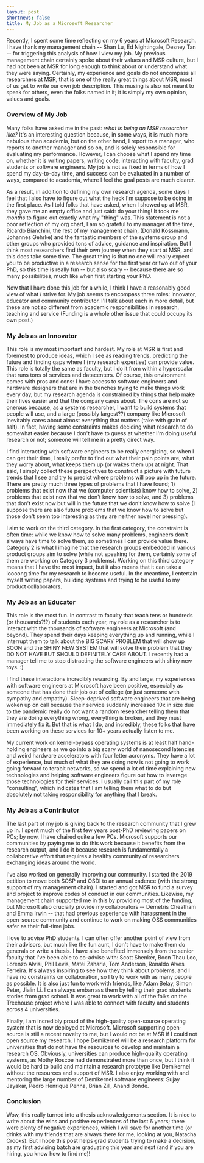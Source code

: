 ```yaml
---
layout: post
shortnews: false
title: My Job as a Microsoft Researcher
---
```


Recently, I spent some time reflecting on my 6 years at Microsoft
Research. I have thank my management chain -- Shan Lu, Ed Nightingale,
Desney Tan -- for triggering this analysis of how I view my job.  My
previous management chain certainly spoke about their values and MSR
culture, but I had not been at MSR for long enough to think about or
understand what they were saying.  Certainly, my experience and goals
do not encompass all researchers at MSR, that is one of the really
great things about MSR, most of us get to write our own job
description.  This musing is also not meant to speak for others, even
the folks named in it; it is simply my own opinion, values and goals.

### Overview of My Job
Many folks have asked me in the past: *what is being an MSR researcher
like?* It's an interesting question because, in some ways, it is much
more nebulous than academia, but on the other hand, I report to a
manager, who reports to another manager and so on, and is solely
responsible for evaluating my performance.  However, I can choose what
I spend my time on, whether it is writing papers, writing code,
interacting with faculty, grad students or software engineers.  My job
is not as fixed in terms of how I spend my day-to-day time, and success
can be evaluated in a number of ways, compared to academia, where I
feel the goal posts are much clearer.

As a result, in addition to defining my own research agenda, some days
I feel that I also have to figure out what the heck I'm suppose to be
doing in the first place.  As I told folks that have asked, when I
showed up at MSR, they gave me an empty office and just said: do your
thing!  It took me *months* to figure out exactly what my "thing" was.
This statement is not a poor reflection of my org chart, I am so
grateful to my manager at the time, Ricardo Bianchini, the rest of my
management chain, (Donald Kossmann, Johannes Gehrke) and the fantastic
members of the systems group and other groups who provided tons of
advice, guidance and inspiration.  But I think most researchers find
their own journey when they start at MSR, and this does take some time.
The great thing is that no one will really expect you to be productive
in a research sense for the first year or two out of your PhD, so this
time is really fun -- but also scary -- because there are so many
possibilities, much like when first starting your PhD.

Now that I have done this job for a while, I think I have a reasonably
good view of what *I* strive for.  My job seems to encompass three
roles: innovator, educator and community contributor.  I'll talk about
each in more detail, but these are not so different from academic
responsibilities in research, teaching and service (Funding is a whole
other issue that could occupy its own post.)

### My Job as an Innovator 

This role is my most important and hardest. My role at MSR is first
and foremost to produce ideas, which I see as reading trends,
predicting the future and finding gaps where I (my research expertise)
can provide value.  This role is totally the same as faculty, but I do
it from within a hyperscalar that runs tons of services and
datacenters.  Of course, this environment comes with pros and cons: I
have access to software engineers and hardware designers that are in
the trenches trying to make things work every day, but my research
agenda is constrained by things that help make their lives easier and
that the company cares about.  The cons are not so onerous because, as
a systems researcher, I want to build systems that people will use,
and a large (possibly largest??) company like Microsoft inevitably
cares about almost everything that matters (take with grain of salt).
In fact, having some constraints makes deciding what research to do
somewhat easier because I don't have to guess at whether I'm doing
useful research or not; someone will tell me in a pretty direct way.

I find interacting with software engineers to be really energizing, so
when I can get their time, I really prefer to find out what their pain
points are, what they worry about, what keeps them up (or wakes them
up) at night.  That said, I simply collect these perspectives to
construct a picture with future trends that I see and try to predict
where problems will pop up in the future.  There are pretty much three
types of problems that I have found; 1) problems that exist now that
we (computer scientists) know how to solve, 2) problems that exist now
that we don't know how to solve, and 3) problems that don't exist now
but will in the future that we don't know how to solve (I suppose
there are also future problems that we know how to solve but those
don't seem too interesting as they are neither novel nor pressing). 

I aim to work on the third category.  In the first category, the
constraint is often time: while we know how to solve many problems,
engineers don't always have time to solve them, so sometimes I can
provide value there. Category 2 is what I imagine that the research
groups embedded in various product groups aim to solve (while not
speaking for them, certainly some of them are working on Category 3
problems).  Working on this third category means that I have the most
impact, but it also means that it can take a loooong time for my
research to become useful.  In the meantime, I entertain myself
writing papers, building systems and trying to be useful to my product
collaborators.

### My Job as an Educator

This role is the most fun. In contrast to faculty that teach tens or
hundreds (or thousands?!?) of students each year, my role as a
researcher is to interact with the thousands of software engineers at
Microsoft (and beyond).  They spend their days keeping everything up
and running, while I interrupt them to talk about the BIG SCARY
PROBLEM that will show up SOON and the SHINY NEW SYSTEM that will
solve their problem that they DO NOT HAVE BUT SHOULD DEFINITELY CARE
ABOUT.  I recently had a manager tell me to stop distracting the
software engineers with shiny new toys. :)

I find these interactions incredibly rewarding. By and large, my
experiences with software engineers at Microsoft have been positive,
especially as someone that has done their job out of college (or just
someone with sympathy and empathy). Sleep-deprived software engineers
that are being woken up on call because their service suddenly
increased 10x in size due to the pandemic really do not want a random
researcher telling them that they are doing everything wrong,
everything is broken, and they must immediately fix it.  But that is
what I do, and incredibly, these folks that have been working on these
services for 10+ years actually listen to me.

My current work on kernel-bypass operating systems is at least half
hand-holding engineers as we go into a big scary world of nanosecond
latencies and weird hardware accelerators with four letter acronyms.
They have a lot of experience, but much of what they are doing now is
not going to work going forward to terabit networks, so we spend a lot
of time explaining new technologies and helping software engineers
figure out how to leverage those technologies for their services.  I
usually call this part of my role "consulting", which indicates that I
am telling them what to do but absolutely not taking responsibility
for anything that I break.

### My Job as a Contributor

The last part of my job is giving back to the research community that
I grew up in. I spent much of the first few years post-PhD reviewing
papers on PCs; by now, I have chaired quite a few PCs.  Microsoft
supports our communities by paying me to do this work because it
benefits from the research output, and I do it because research is
fundamentally a collaborative effort that requires a healthy community
of researchers exchanging ideas around the world.

I've also worked on generally improving our community. I started the
2019 petition to move both SOSP and OSDI to an annual cadence (with
the strong support of my management chain). I started and got MSR to
fund a survey and project to improve codes of conduct in our
communities.  Likewise, my management chain supported me in this by
providing most of the funding, but Microsoft also crucially provide my
collaborators -- Demetris Cheatham and Emma Irwin -- that had previous
experience with harassment in the open-source community and continue
to work on making OSS communities safer as their full-time jobs.

I love to advise PhD students. I can often offer another point of view
from their advisors, but much like the fun aunt, I don't have to make
them do generals or write a thesis. I have also benefited immensely
from the senior faculty that I've been able to co-advise with: Scott
Shenker, Boon Thau Loo, Lorenzo Alvisi, Phil Levis, Matei Zaharia, Tom
Anderson, Ronaldo Alves Ferreira. It's always inspiring to see how
they think about problems, and I have no constraints on collaboration,
so I try to work with as many people as possible.  It is also just fun
to work with friends, like Adam Belay, Simon Peter, Jialin Li. I can
always embarrass them by telling their grad students stories from grad
school.  It was great to work with all of the folks on the Treehouse
project where I was able to connect with faculty and students across 4
universities.

Finally, I am incredibly proud of the high-quality open-source
operating system that is now deployed at Microsoft.  Microsoft
supporting open-source is still a recent novelty to me, but I would
not be at MSR if I could not open source my research.  I hope
Demikernel will be a research platform for universities that do not
have the resources to develop and maintain a research OS.  Obviously,
universities can produce high-quality operating systems, as Mothy
Roscoe had demonstrated more than once, but I think it would be hard
to build and maintain a research prototype like Demikernel without the
resources and support of MSR.  I also enjoy working with and mentoring
the large number of Demikernel software engineers: Sujay Jayakar,
Pedro Henrique Penna, Brian Zill, Anand Bonde.

### Conclusion

Wow, this really turned into a thesis acknowledgements section. It is
nice to write about the wins and positive experiences of the last 6
years; there were plenty of negative experiences, which I will save
for another time (or drinks with my friends that are always there for
me, looking at you, Natacha Crooks). But I hope this post helps grad
students trying to make a decision, as my first advising batch are
graduating this year and next (and if you are hiring, you know how to
find me)!



